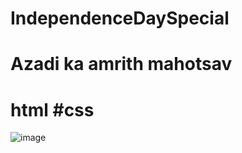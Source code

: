 # IndependenceDaySpecial
# Azadi ka amrith mahotsav
# html #css

![image](https://user-images.githubusercontent.com/55938000/184682200-97925427-3d92-4a1e-8bde-7c9b3409c032.png)
